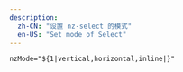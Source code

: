 ```yaml
---
description:
  zh-CN: "设置 nz-select 的模式"
  en-US: "Set mode of Select"
---
```


```html
nzMode="${1|vertical,horizontal,inline|}"
```
